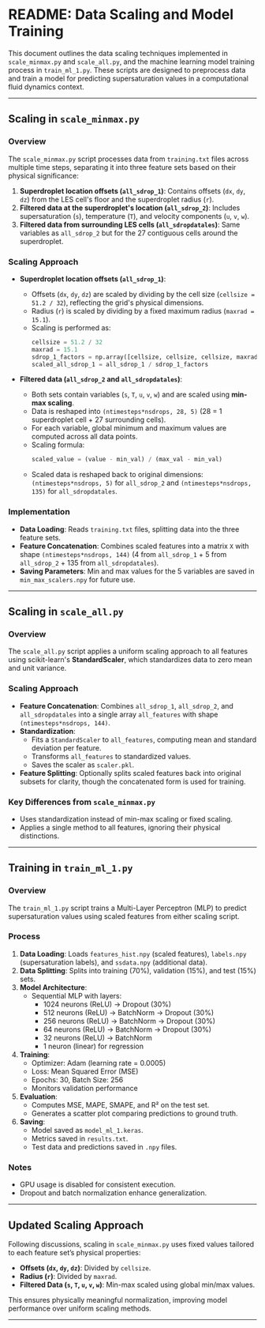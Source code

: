 # README: Data Scaling and Model Training

This document outlines the data scaling techniques implemented in `scale_minmax.py` and `scale_all.py`, and the machine learning model training process in `train_ml_1.py`. These scripts are designed to preprocess data and train a model for predicting supersaturation values in a computational fluid dynamics context.

---

## Scaling in `scale_minmax.py`

### Overview
The `scale_minmax.py` script processes data from `training.txt` files across multiple time steps, separating it into three feature sets based on their physical significance:
1. **Superdroplet location offsets (`all_sdrop_1`)**: Contains offsets (`dx`, `dy`, `dz`) from the LES cell's floor and the superdroplet radius (`r`).
2. **Filtered data at the superdroplet's location (`all_sdrop_2`)**: Includes supersaturation (`s`), temperature (`T`), and velocity components (`u`, `v`, `w`).
3. **Filtered data from surrounding LES cells (`all_sdropdatales`)**: Same variables as `all_sdrop_2` but for the 27 contiguous cells around the superdroplet.

### Scaling Approach
- **Superdroplet location offsets (`all_sdrop_1`)**:
  - Offsets (`dx`, `dy`, `dz`) are scaled by dividing by the cell size (`cellsize = 51.2 / 32`), reflecting the grid's physical dimensions.
  - Radius (`r`) is scaled by dividing by a fixed maximum radius (`maxrad = 15.1`).
  - Scaling is performed as:
    ```python
    cellsize = 51.2 / 32
    maxrad = 15.1
    sdrop_1_factors = np.array([cellsize, cellsize, cellsize, maxrad])
    scaled_all_sdrop_1 = all_sdrop_1 / sdrop_1_factors
    ```

- **Filtered data (`all_sdrop_2` and `all_sdropdatales`)**:
  - Both sets contain variables (`s`, `T`, `u`, `v`, `w`) and are scaled using **min-max scaling**.
  - Data is reshaped into `(ntimesteps*nsdrops, 28, 5)` (28 = 1 superdroplet cell + 27 surrounding cells).
  - For each variable, global minimum and maximum values are computed across all data points.
  - Scaling formula:
    ```python
    scaled_value = (value - min_val) / (max_val - min_val)
    ```
  - Scaled data is reshaped back to original dimensions: `(ntimesteps*nsdrops, 5)` for `all_sdrop_2` and `(ntimesteps*nsdrops, 135)` for `all_sdropdatales`.

### Implementation
- **Data Loading**: Reads `training.txt` files, splitting data into the three feature sets.
- **Feature Concatenation**: Combines scaled features into a matrix `X` with shape `(ntimesteps*nsdrops, 144)` (4 from `all_sdrop_1` + 5 from `all_sdrop_2` + 135 from `all_sdropdatales`).
- **Saving Parameters**: Min and max values for the 5 variables are saved in `min_max_scalers.npy` for future use.

---

## Scaling in `scale_all.py`

### Overview
The `scale_all.py` script applies a uniform scaling approach to all features using scikit-learn's **StandardScaler**, which standardizes data to zero mean and unit variance.

### Scaling Approach
- **Feature Concatenation**: Combines `all_sdrop_1`, `all_sdrop_2`, and `all_sdropdatales` into a single array `all_features` with shape `(ntimesteps*nsdrops, 144)`.
- **Standardization**:
  - Fits a `StandardScaler` to `all_features`, computing mean and standard deviation per feature.
  - Transforms `all_features` to standardized values.
  - Saves the scaler as `scaler.pkl`.
- **Feature Splitting**: Optionally splits scaled features back into original subsets for clarity, though the concatenated form is used for training.

### Key Differences from `scale_minmax.py`
- Uses standardization instead of min-max scaling or fixed scaling.
- Applies a single method to all features, ignoring their physical distinctions.

---

## Training in `train_ml_1.py`

### Overview
The `train_ml_1.py` script trains a Multi-Layer Perceptron (MLP) to predict supersaturation values using scaled features from either scaling script.

### Process
1. **Data Loading**: Loads `features_hist.npy` (scaled features), `labels.npy` (supersaturation labels), and `ssdata.npy` (additional data).
2. **Data Splitting**: Splits into training (70%), validation (15%), and test (15%) sets.
3. **Model Architecture**:
   - Sequential MLP with layers:
     - 1024 neurons (ReLU) → Dropout (30%)
     - 512 neurons (ReLU) → BatchNorm → Dropout (30%)
     - 256 neurons (ReLU) → BatchNorm → Dropout (30%)
     - 64 neurons (ReLU) → BatchNorm → Dropout (30%)
     - 32 neurons (ReLU) → BatchNorm
     - 1 neuron (linear) for regression
4. **Training**:
   - Optimizer: Adam (learning rate = 0.0005)
   - Loss: Mean Squared Error (MSE)
   - Epochs: 30, Batch Size: 256
   - Monitors validation performance
5. **Evaluation**:
   - Computes MSE, MAPE, SMAPE, and R² on the test set.
   - Generates a scatter plot comparing predictions to ground truth.
6. **Saving**:
   - Model saved as `model_ml_1.keras`.
   - Metrics saved in `results.txt`.
   - Test data and predictions saved in `.npy` files.

### Notes
- GPU usage is disabled for consistent execution.
- Dropout and batch normalization enhance generalization.

---

## Updated Scaling Approach
Following discussions, scaling in `scale_minmax.py` uses fixed values tailored to each feature set’s physical properties:
- **Offsets (`dx`, `dy`, `dz`)**: Divided by `cellsize`.
- **Radius (`r`)**: Divided by `maxrad`.
- **Filtered Data (`s`, `T`, `u`, `v`, `w`)**: Min-max scaled using global min/max values.

This ensures physically meaningful normalization, improving model performance over uniform scaling methods.

---
